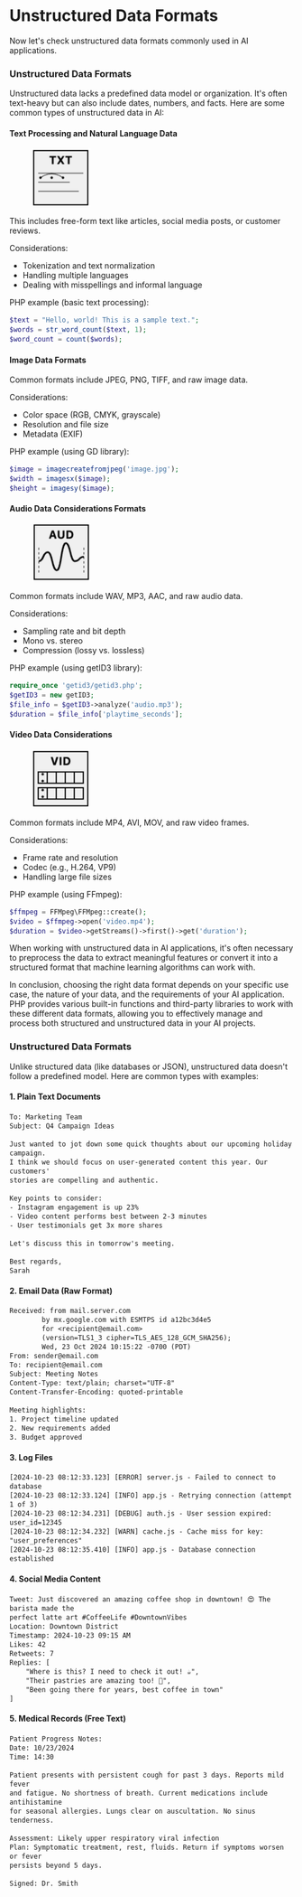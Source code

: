 # Unstructured Data Formats

Now let's check unstructured data formats commonly used in AI applications.

### Unstructured Data Formats

Unstructured data lacks a predefined data model or organization. It's often text-heavy but can also include dates, numbers, and facts. Here are some common types of unstructured data in AI:

#### Text Processing and Natural Language Data&#x20;

<div align="left"><figure><img src="../../../../.gitbook/assets/ml-data-type-txt-min (1).png" alt="" width="104"><figcaption></figcaption></figure></div>

This includes free-form text like articles, social media posts, or customer reviews.

Considerations:

* Tokenization and text normalization
* Handling multiple languages
* Dealing with misspellings and informal language

PHP example (basic text processing):

```php
$text = "Hello, world! This is a sample text.";
$words = str_word_count($text, 1);
$word_count = count($words);
```

#### Image Data Formats

Common formats include JPEG, PNG, TIFF, and raw image data.

Considerations:

* Color space (RGB, CMYK, grayscale)
* Resolution and file size
* Metadata (EXIF)

PHP example (using GD library):

```php
$image = imagecreatefromjpeg('image.jpg');
$width = imagesx($image);
$height = imagesy($image);
```

#### Audio Data Considerations Formats

<div align="left"><figure><img src="../../../../.gitbook/assets/ml-data-type-aud-min.png" alt="" width="105"><figcaption></figcaption></figure></div>

Common formats include WAV, MP3, AAC, and raw audio data.

Considerations:

* Sampling rate and bit depth
* Mono vs. stereo
* Compression (lossy vs. lossless)

PHP example (using getID3 library):

```php
require_once 'getid3/getid3.php';
$getID3 = new getID3;
$file_info = $getID3->analyze('audio.mp3');
$duration = $file_info['playtime_seconds'];
```

#### Video Data Considerations&#x20;

<div align="left"><figure><img src="../../../../.gitbook/assets/ml-data-type-vid-min (1).png" alt="" width="102"><figcaption></figcaption></figure></div>

Common formats include MP4, AVI, MOV, and raw video frames.

Considerations:

* Frame rate and resolution
* Codec (e.g., H.264, VP9)
* Handling large file sizes

PHP example (using FFmpeg):

```php
$ffmpeg = FFMpeg\FFMpeg::create();
$video = $ffmpeg->open('video.mp4');
$duration = $video->getStreams()->first()->get('duration');
```

When working with unstructured data in AI applications, it's often necessary to preprocess the data to extract meaningful features or convert it into a structured format that machine learning algorithms can work with.

In conclusion, choosing the right data format depends on your specific use case, the nature of your data, and the requirements of your AI application. PHP provides various built-in functions and third-party libraries to work with these different data formats, allowing you to effectively manage and process both structured and unstructured data in your AI projects.

### Unstructured Data Formats

Unlike structured data (like databases or JSON), unstructured data doesn't follow a predefined model. Here are common types with examples:

#### 1. Plain Text Documents

```
To: Marketing Team
Subject: Q4 Campaign Ideas

Just wanted to jot down some quick thoughts about our upcoming holiday campaign. 
I think we should focus on user-generated content this year. Our customers' 
stories are compelling and authentic.

Key points to consider:
- Instagram engagement is up 23%
- Video content performs best between 2-3 minutes
- User testimonials get 3x more shares

Let's discuss this in tomorrow's meeting.

Best regards,
Sarah
```

#### 2. Email Data (Raw Format)

```
Received: from mail.server.com
        by mx.google.com with ESMTPS id a12bc3d4e5
        for <recipient@email.com>
        (version=TLS1_3 cipher=TLS_AES_128_GCM_SHA256);
        Wed, 23 Oct 2024 10:15:22 -0700 (PDT)
From: sender@email.com
To: recipient@email.com
Subject: Meeting Notes
Content-Type: text/plain; charset="UTF-8"
Content-Transfer-Encoding: quoted-printable

Meeting highlights:
1. Project timeline updated
2. New requirements added
3. Budget approved
```

#### 3. Log Files

```
[2024-10-23 08:12:33.123] [ERROR] server.js - Failed to connect to database
[2024-10-23 08:12:33.124] [INFO] app.js - Retrying connection (attempt 1 of 3)
[2024-10-23 08:12:34.231] [DEBUG] auth.js - User session expired: user_id=12345
[2024-10-23 08:12:34.232] [WARN] cache.js - Cache miss for key: "user_preferences"
[2024-10-23 08:12:35.410] [INFO] app.js - Database connection established
```

#### 4. Social Media Content

```
Tweet: Just discovered an amazing coffee shop in downtown! 😍 The barista made the
perfect latte art #CoffeeLife #DowntownVibes
Location: Downtown District
Timestamp: 2024-10-23 09:15 AM
Likes: 42
Retweets: 7
Replies: [
    "Where is this? I need to check it out! ☕️",
    "Their pastries are amazing too! 🥐",
    "Been going there for years, best coffee in town"
]
```

#### 5. Medical Records (Free Text)

```
Patient Progress Notes:
Date: 10/23/2024
Time: 14:30

Patient presents with persistent cough for past 3 days. Reports mild fever 
and fatigue. No shortness of breath. Current medications include antihistamine
for seasonal allergies. Lungs clear on auscultation. No sinus tenderness.

Assessment: Likely upper respiratory viral infection
Plan: Symptomatic treatment, rest, fluids. Return if symptoms worsen or fever
persists beyond 5 days.

Signed: Dr. Smith
```
